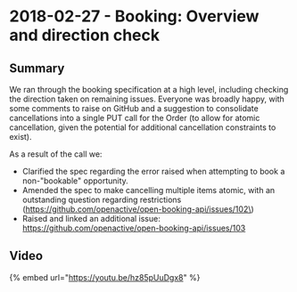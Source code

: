 # 2018-02-27 - Booking: Overview and direction check

## Summary

We ran through the booking specification at a high level, including checking the direction taken on remaining issues. Everyone was broadly happy, with some comments to raise on GitHub and a suggestion to consolidate cancellations into a single PUT call for the Order \(to allow for atomic cancellation, given the potential for additional cancellation constraints to exist\).

As a result of the call we:

* Clarified the spec regarding the error raised when attempting to book a non-"bookable" opportunity.
* Amended the spec to make cancelling multiple items atomic, with an outstanding question regarding restrictions \(https://github.com/openactive/open-booking-api/issues/102\)
* Raised and linked an additional issue: https://github.com/openactive/open-booking-api/issues/103

## Video

{% embed url="https://youtu.be/hz85pUuDgx8" %}



